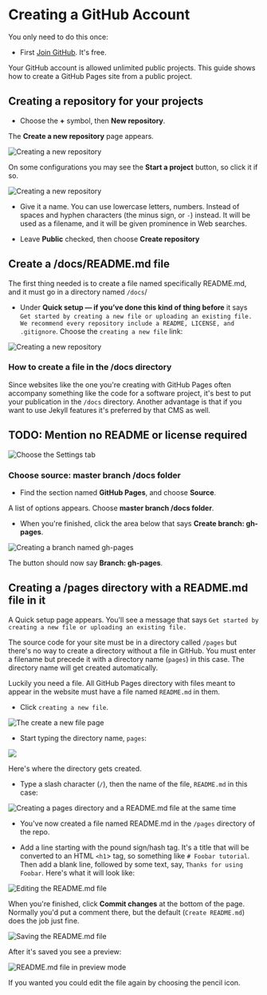 # Creating a GitHub Account

You only need to do this once:

* First [Join GitHub](https://github.com/join). It's free.

Your GitHub account is allowed unlimited public projects.
This guide shows how to create a GitHub Pages site from a public project.

## Creating a repository for your projects

* Choose the **+** symbol, then **New repository**.

The **Create a new repository** page appears.

![Creating a new repository](./assets/create-new-github-repository.png)



On some configurations you may see the **Start a project** button, so click it if so.

![Creating a new repository](/assets/github-start-project.png)

* Give it a name. You can use lowercase letters, numbers. Instead of spaces and hyphen characters (the minus sign, or `-`) instead. It will be used as a filename, and it will be given prominence in Web searches.

* Leave **Public** checked, then choose **Create repository**

## Create a /docs/README.md file

The first thing needed is to create a file named specifically README.md, and it must go in a directory named `/docs`/

* Under **Quick setup — if you’ve done this kind of thing before** it says
`Get started by creating a new file or uploading an existing file. We recommend every repository include a README, LICENSE, and .gitignore`. Choose the `creating a new file` link:

![Creating a new repository](/assets/github-quick-setup.png)

### How to create a file in the /docs directory

Since websites like the one you're creating with GitHub Pages often accompany
something like the code for a software project, 
it's best to put your publication in the `/docs` 
directory. Another advantage is that if you want to use 
Jekyll features it's preferred by that CMS as well.

## TODO: Mention no README or license required

![Choose the Settings tab](./assets/github-settings-tab.png)

### Choose source: master branch /docs folder

* Find the section named **GitHub Pages**, and choose  **Source**.

A list of options appears. Choose **master branch /docs folder**.



* When you're finished, click the area below that says **Create branch: gh-pages**.

![Creating a branch named gh-pages](./assets/github-create-gh-pages-branch.png)

The button should now say **Branch: gh-pages**.

## Creating a /pages directory with a README.md file in it

A Quick setup page appears. You'll see a message that says `Get started by creating a new file or uploading an existing file.`

The source code for your site must be in a directory called `/pages` but there's no way to
create a directory without a file in GitHub. You must enter a filename but precede it
with a directory name (`pages`) in this case. The directory name will get created
automatically.

Luckily you need a file. All GitHub Pages directory with files meant to appear in the website
must have a file named `README.md` in them.

* Click `creating a new file`.

![The create a new file page](./assets/quick-setup-create-a-new-file.png)

* Start typing the directory name, `pages`:

![](./assets/create-a-new-file-pages-directory.png)

Here's where the directory gets created.

* Type a slash character (`/`), then the name of the file, `README.md` in this case:

![Creating a pages directory and a README.md file at the same time](./assets/github-create-readme-file.png)

* You've now created a file named README.md in the `/pages` directory of the repo.

* Add a line starting with the pound sign/hash tag. It's a title that will be converted
to an HTML `<h1`> tag, so something like `# Foobar tutorial`. Then add a blank line, followed by some 
text, say, `Thanks for using Foobar`. Here's what it will look like:

![Editing the README.md file](./assets/github-pages-edit-readme.png)

When you're finished, click **Commit changes** at the bottom of the page. 
Normally you'd put a comment there, but the default (`Create README.md`) does the job
just fine.

![Saving the README.md file](./assets/github-pages-save-readme.png)

After it's saved you see a preview:

![README.md file in preview mode](./assets/github-preview-readme.png)

If you wanted you could edit the file again by choosing the pencil icon.

